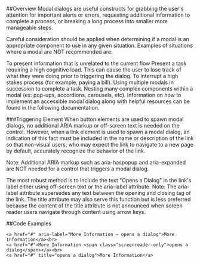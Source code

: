 ##Overview
Modal dialogs are useful constructs for grabbing the user's attention for important alerts or errors, requesting additional information to complete a process, or breaking a long process into smaller more manageable steps.

Careful consideration should be applied when determining if a modal is an appropriate component to use in any given situation. Examples of situations where a modal are NOT recommended are:

To present information that is unrelated to the current flow
Present a task requiring a high cognitive load. This can cause the user to lose track of what they were doing prior to triggering the dialog.
To interrupt a high stakes process (for example, paying a bill).
Using multiple modals in succession to complete a task.
Nesting many complex components within a modal (ex: pop-ups, accordions, carousels, etc).
Information on how to implement an accessible modal dialog along with helpful resources can be found in the following documentation.

###Triggering Element
When button elements are used to spawn modal dialogs, no additional ARIA markup or off-screen text is needed on the control. However, when a link element is used to spawn a modal dialog, an indication of this fact must be included in the name or description of the link so that non-visual users, who may expect the link to navigate to a new page by default, accurately recognize the behavior of the link.

Note: Additional ARIA markup such as aria-haspopup and aria-expanded are NOT needed for a control that triggers a modal dialog.

The most robust method is to include the text "Opens a Dialog" in the link's label either using off-screen text or the aria-label attribute. Note: The aria-label attribute supersedes any text between the opening and closing tag of the link. The title attribute may also serve this function but is less preferred because the content of the title attribute is not announced when screen reader users navigate through content using arrow keys.

##Code Examples
                      
```
<a href="#" aria-label="More Information – opens a dialog">More Information</a><br>
<a href="#">More Information <span class="screenreader-only">opens a dialog</span></a><br>
<a href="#" title="opens a dialog">More Information</a>
```
                      